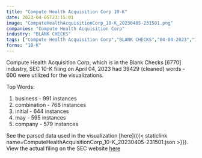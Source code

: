 ```yaml
---
title: "Compute Health Acquisition Corp 10-K"
date: 2023-04-05T23:15:01
image: "ComputeHealthAcquisitionCorp_10-K_20230405-231501.png"
companies: "Compute Health Acquisition Corp"
industry: "BLANK CHECKS"
tags: ["Compute Health Acquisition Corp","BLANK CHECKS","04-04-2023","10-K"]
forms: "10-K"
---
```

Compute Health Acquisition Corp, which is in the Blank Checks [6770] industry, SEC 10-K filing on April 04, 2023 had 39429 (cleaned) words - 600 were utilized for the visualizations.

Top Words:
1. business - 991 instances
2. combination - 768 instances
3. initial - 644 instances
4. may - 595 instances
5. company - 579 instances


See the parsed data used in the visualization [here]({{< staticlink name=ComputeHealthAcquisitionCorp_10-K_20230405-231501.json >}}).  
View the actual filing on the SEC website [here](https://www.sec.gov/Archives/edgar/data/1828608/0001213900-23-026576.txt)